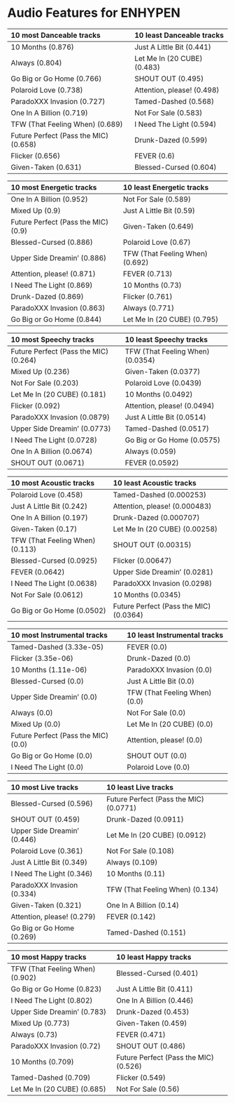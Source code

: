 # Audio Features for ENHYPEN
| 10 most Danceable tracks | 10 least Danceable tracks |
|:---|:---|
| 10 Months (0.876) | Just A Little Bit (0.441) |
| Always (0.804) | Let Me In (20 CUBE) (0.483) |
| Go Big or Go Home (0.766) | SHOUT OUT (0.495) |
| Polaroid Love (0.738) | Attention, please! (0.498) |
| ParadoXXX Invasion (0.727) | Tamed-Dashed (0.568) |
| One In A Billion (0.719) | Not For Sale (0.583) |
| TFW (That Feeling When) (0.689) | I Need The Light (0.594) |
| Future Perfect (Pass the MIC) (0.658) | Drunk-Dazed (0.599) |
| Flicker (0.656) | FEVER (0.6) |
| Given-Taken (0.631) | Blessed-Cursed (0.604) |

| 10 most Energetic tracks | 10 least Energetic tracks |
|:---|:---|
| One In A Billion (0.952) | Not For Sale (0.589) |
| Mixed Up (0.9) | Just A Little Bit (0.59) |
| Future Perfect (Pass the MIC) (0.9) | Given-Taken (0.649) |
| Blessed-Cursed (0.886) | Polaroid Love (0.67) |
| Upper Side Dreamin’ (0.886) | TFW (That Feeling When) (0.692) |
| Attention, please! (0.871) | FEVER (0.713) |
| I Need The Light (0.869) | 10 Months (0.73) |
| Drunk-Dazed (0.869) | Flicker (0.761) |
| ParadoXXX Invasion (0.863) | Always (0.771) |
| Go Big or Go Home (0.844) | Let Me In (20 CUBE) (0.795) |

| 10 most Speechy tracks | 10 least Speechy tracks |
|:---|:---|
| Future Perfect (Pass the MIC) (0.264) | TFW (That Feeling When) (0.0354) |
| Mixed Up (0.236) | Given-Taken (0.0377) |
| Not For Sale (0.203) | Polaroid Love (0.0439) |
| Let Me In (20 CUBE) (0.181) | 10 Months (0.0492) |
| Flicker (0.092) | Attention, please! (0.0494) |
| ParadoXXX Invasion (0.0879) | Just A Little Bit (0.0514) |
| Upper Side Dreamin’ (0.0773) | Tamed-Dashed (0.0517) |
| I Need The Light (0.0728) | Go Big or Go Home (0.0575) |
| One In A Billion (0.0674) | Always (0.059) |
| SHOUT OUT (0.0671) | FEVER (0.0592) |

| 10 most Acoustic tracks | 10 least Acoustic tracks |
|:---|:---|
| Polaroid Love (0.458) | Tamed-Dashed (0.000253) |
| Just A Little Bit (0.242) | Attention, please! (0.000483) |
| One In A Billion (0.197) | Drunk-Dazed (0.000707) |
| Given-Taken (0.17) | Let Me In (20 CUBE) (0.00258) |
| TFW (That Feeling When) (0.113) | SHOUT OUT (0.00315) |
| Blessed-Cursed (0.0925) | Flicker (0.00647) |
| FEVER (0.0642) | Upper Side Dreamin’ (0.0281) |
| I Need The Light (0.0638) | ParadoXXX Invasion (0.0298) |
| Not For Sale (0.0612) | 10 Months (0.0345) |
| Go Big or Go Home (0.0502) | Future Perfect (Pass the MIC) (0.0364) |

| 10 most Instrumental tracks | 10 least Instrumental tracks |
|:---|:---|
| Tamed-Dashed (3.33e-05) | FEVER (0.0) |
| Flicker (3.35e-06) | Drunk-Dazed (0.0) |
| 10 Months (1.11e-06) | ParadoXXX Invasion (0.0) |
| Blessed-Cursed (0.0) | Just A Little Bit (0.0) |
| Upper Side Dreamin’ (0.0) | TFW (That Feeling When) (0.0) |
| Always (0.0) | Not For Sale (0.0) |
| Mixed Up (0.0) | Let Me In (20 CUBE) (0.0) |
| Future Perfect (Pass the MIC) (0.0) | Attention, please! (0.0) |
| Go Big or Go Home (0.0) | SHOUT OUT (0.0) |
| I Need The Light (0.0) | Polaroid Love (0.0) |

| 10 most Live tracks | 10 least Live tracks |
|:---|:---|
| Blessed-Cursed (0.596) | Future Perfect (Pass the MIC) (0.0771) |
| SHOUT OUT (0.459) | Drunk-Dazed (0.0911) |
| Upper Side Dreamin’ (0.446) | Let Me In (20 CUBE) (0.0912) |
| Polaroid Love (0.361) | Not For Sale (0.108) |
| Just A Little Bit (0.349) | Always (0.109) |
| I Need The Light (0.346) | 10 Months (0.11) |
| ParadoXXX Invasion (0.334) | TFW (That Feeling When) (0.134) |
| Given-Taken (0.321) | One In A Billion (0.14) |
| Attention, please! (0.279) | FEVER (0.142) |
| Go Big or Go Home (0.269) | Tamed-Dashed (0.151) |

| 10 most Happy tracks | 10 least Happy tracks |
|:---|:---|
| TFW (That Feeling When) (0.902) | Blessed-Cursed (0.401) |
| Go Big or Go Home (0.823) | Just A Little Bit (0.411) |
| I Need The Light (0.802) | One In A Billion (0.446) |
| Upper Side Dreamin’ (0.783) | Drunk-Dazed (0.453) |
| Mixed Up (0.773) | Given-Taken (0.459) |
| Always (0.73) | FEVER (0.471) |
| ParadoXXX Invasion (0.72) | SHOUT OUT (0.486) |
| 10 Months (0.709) | Future Perfect (Pass the MIC) (0.526) |
| Tamed-Dashed (0.709) | Flicker (0.549) |
| Let Me In (20 CUBE) (0.685) | Not For Sale (0.56) |
